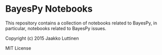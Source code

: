 # BayesPy Notebooks

This repository contains a collection of notebooks related to BayesPy, in particular, notebooks related to BayesPy issues.

Copyright (c) 2015 Jaakko Luttinen

MIT License
